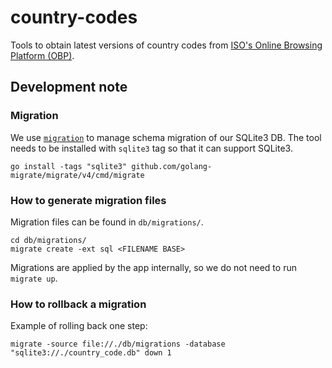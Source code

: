 # country-codes

Tools to obtain latest versions of country codes from [ISO's Online Browsing Platform (OBP)](https://www.iso.org/obp/).

## Development note

### Migration

We use [`migration`](https://github.com/golang-migrate/migrate) to manage schema migration of our SQLite3 DB.
The tool needs to be installed with `sqlite3` tag so that it can support SQLite3.

```
go install -tags "sqlite3" github.com/golang-migrate/migrate/v4/cmd/migrate
```

### How to generate migration files

Migration files can be found in `db/migrations/`.

```
cd db/migrations/
migrate create -ext sql <FILENAME BASE>
```

Migrations are applied by the app internally, so we do not need to run `migrate up`.

### How to rollback a migration

Example of rolling back one step:

```
migrate -source file://./db/migrations -database "sqlite3://./country_code.db" down 1
```
